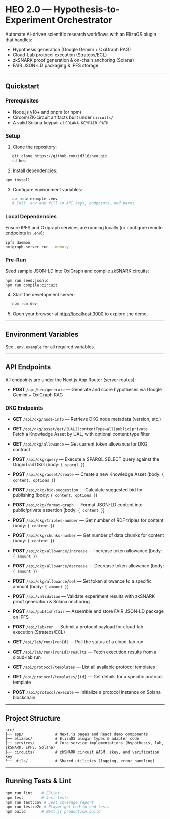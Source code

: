 # HEO 2.0 — Hypothesis-to-Experiment Orchestrator

Automate AI-driven scientific research workflows with an ElizaOS plugin that handles:

- Hypothesis generation (Google Gemini + OxiGraph RAG)
- Cloud-Lab protocol execution (Strateos/ECL)
- zkSNARK proof generation & on-chain anchoring (Solana)
- FAIR JSON-LD packaging & IPFS storage

---

## Quickstart

### Prerequisites

- Node.js v18+ and pnpm (or npm)
- Circom/ZK-circuit artifacts built under `circuits/`
- A valid Solana keypair at `SOLANA_KEYPAIR_PATH`

### Setup

1. Clone the repository:

```bash
   git clone https://github.com/jd316/heo.git
   cd heo
   ```

2. Install dependencies:

```bash
npm install
   ```

3. Configure environment variables:

```bash
   cp .env.example .env
   # Edit .env and fill in API keys, endpoints, and paths
```

### Local Dependencies

Ensure IPFS and Oxigraph services are running locally (or configure remote endpoints in `.env`):

```bash
ipfs daemon
oxigraph-server run --memory
```

### Pre-Run

Seed sample JSON-LD into OxiGraph and compile zkSNARK circuits:

```bash
npm run seed:jsonld
npm run compile:circuit
```

4. Start the development server:

```bash
   npm run dev
   ```

5. Open your browser at [http://localhost:3000](http://localhost:3000) to explore the demo.

---

## Environment Variables

See `.env.example` for all required variables.

---

## API Endpoints

All endpoints are under the Next.js App Router (server routes):

- **POST** `/api/heo/generate` — Generate and score hypotheses via Google Gemini + OxiGraph RAG

### DKG Endpoints

- **GET**  `/api/dkg/node-info` — Retrieve DKG node metadata (version, etc.)
- **GET**  `/api/dkg/asset/get/[UAL]?contentType=all|public|private` — Fetch a Knowledge Asset by UAL, with optional content type filter
- **GET**  `/api/dkg/allowance` — Get current token allowance for DKG contract
- **POST** `/api/dkg/query` — Execute a SPARQL SELECT query against the OriginTrail DKG (body: `{ sparql }`)
- **POST** `/api/dkg/asset/create` — Create a new Knowledge Asset (body: `{ content, options }`)
- **POST** `/api/dkg/bid-suggestion` — Calculate suggested bid for publishing (body: `{ content, options }`)
- **POST** `/api/dkg/format-graph` — Format JSON-LD content into public/private assertion (body: `{ content }`)
- **POST** `/api/dkg/triples-number` — Get number of RDF triples for content (body: `{ content }`)
- **POST** `/api/dkg/chunks-number` — Get number of data chunks for content (body: `{ content }`)
- **POST** `/api/dkg/allowance/increase` — Increase token allowance (body: `{ amount }`)
- **POST** `/api/dkg/allowance/decrease` — Decrease token allowance (body: `{ amount }`)
- **POST** `/api/dkg/allowance/set` — Set token allowance to a specific amount (body: `{ amount }`)

- **POST** `/api/validation` — Validate experiment results with zkSNARK proof generation & Solana anchoring
- **POST** `/api/publish/fair` — Assemble and store FAIR JSON-LD package on IPFS
- **POST** `/api/lab/run` — Submit a protocol payload for cloud-lab execution (Strateos/ECL)
- **GET**  `/api/lab/run/[runId]` — Poll the status of a cloud-lab run
- **GET**  `/api/lab/run/[runId]/results` — Fetch execution results from a cloud-lab run
- **GET**  `/api/protocol/templates` — List all available protocol templates
- **GET**  `/api/protocol/templates/[id]` — Get details for a specific protocol template
- **POST** `/api/protocol/execute` — Initialize a protocol instance on Solana blockchain

---

## Project Structure

```
src/
├── app/              # Next.js pages and React demo components
├── elizaos/          # ElizaOS plugin types & adapter code
├── services/         # Core service implementations (hypothesis, lab, zkSNARK, IPFS, Solana)
├── circuits/         # zkSNARK circuit WASM, zkey, and verification key
└── utils/            # Shared utilities (logging, error handling)
```

---

## Running Tests & Lint

```bash
npm run lint    # ESLint
npm test        # Jest tests
npm run test:cov # Jest coverage report
npm run test:e2e # Playwright end-to-end tests
npm build       # Next.js production build
```
